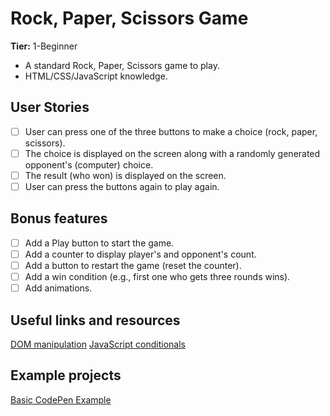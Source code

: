 # Rock, Paper, Scissors Game

**Tier:** 1-Beginner

-   A standard Rock, Paper, Scissors game to play.
-   HTML/CSS/JavaScript knowledge.

## User Stories

-   [ ] User can press one of the three buttons to make a choice (rock, paper, scissors).
-   [ ] The choice is displayed on the screen along with a randomly generated opponent's (computer) choice.
-   [ ] The result (who won) is displayed on the screen.
-   [ ] User can press the buttons again to play again.

## Bonus features

-   [ ] Add a Play button to start the game.
-   [ ] Add a counter to display player's and opponent's count.
-   [ ] Add a button to restart the game (reset the counter).
-   [ ] Add a win condition (e.g., first one who gets three rounds wins).
-   [ ] Add animations.

## Useful links and resources

[DOM manipulation](https://developer.mozilla.org/docs/Learn/JavaScript/Client-side_web_APIs/Manipulating_documents)
[JavaScript conditionals](https://developer.mozilla.org/docs/Learn/JavaScript/Building_blocks/conditionals)

## Example projects

[Basic CodePen Example](https://codepen.io/Dimterion/pen/GRPvvVP)
